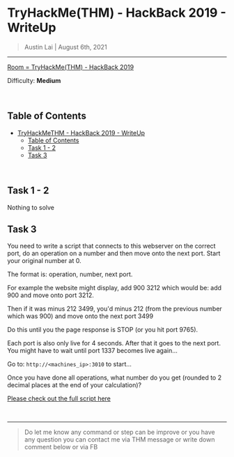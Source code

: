 
# TryHackMe(THM) - HackBack 2019  - WriteUp

> Austin Lai | August 6th, 2021

---

<!-- Description -->

[Room = TryHackMe(THM) - HackBack 2019](https://tryhackme.com/room/hackback2019)

Difficulty: **Medium**

<!-- /Description -->

<br />

## Table of Contents

<!-- TOC -->

- [TryHackMeTHM - HackBack 2019  - WriteUp](#tryhackmethm---hackback-2019----writeup)
    - [Table of Contents](#table-of-contents)
    - [Task 1 - 2](#task-1---2)
    - [Task 3](#task-3)

<!-- /TOC -->

<br />

## Task 1 - 2

Nothing to solve

## Task 3

You need to write a script that connects to this webserver on the correct port, do an operation on a number and then move onto the next port. Start your original number at 0.

The format is: operation, number, next port.

For example the website might display, add 900 3212 which would be: add 900 and move onto port 3212.

Then if it was minus 212 3499, you'd minus 212 (from the previous number which was 900) and move onto the next port 3499

Do this until you the page response is STOP (or you hit port 9765).

Each port is also only live for 4 seconds. After that it goes to the next port. You might have to wait until port 1337 becomes live again...

Go to: ` http://<machines_ip>:3010 ` to start...

Once you have done all operations, what number do you get (rounded to 2 decimal places at the end of your calculation)?



[Please check out the full script here](python-http-connect.py)


<br />

---

> Do let me know any command or step can be improve or you have any question you can contact me via THM message or write down comment below or via FB




